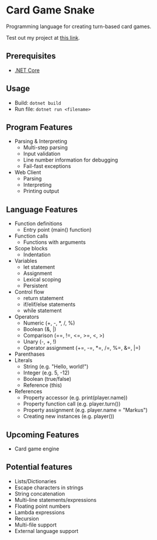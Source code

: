 # Card Game Snake
Programming language for creating turn-based card games.

Test out my project at [this link](http://assisstion.github.io/projects/cardgamelang/).

## Prerequisites
- [.NET Core](https://www.microsoft.com/net/download)

## Usage
- Build: `dotnet build`
- Run file: `dotnet run <filename>`

## Program Features
- Parsing & Interpreting
    - Multi-step parsing
    - Input validation
    - Line number information for debugging
    - Fail-fast exceptions
- Web Client
    - Parsing
    - Interpreting
    - Printing output

## Language Features
- Function definitions
    - Entry point (main() function)
- Function calls
    - Functions with arguments
- Scope blocks
    - Indentation
- Variables
    - let statement
    - Assignment
    - Lexical scoping
    - Persistent
- Control flow
    - return statement
    - if/elif/else statements
    - while statement
- Operators
    - Numeric (+, -, *, /, %)
    - Boolean (&, |)
    - Comparison (==, !=, <=, >=, <, >)
    - Unary (-, +, !)
    - Operator assignment (+=, -=, *=, /=, %=, &=, |=)
- Parenthases
- Literals
    - String (e.g. "Hello, world!")
    - Integer (e.g. 5, -12)
    - Boolean (true/false)
    - Reference (this)
- References
    - Property accessor (e.g. print(player.name))
    - Property function call  (e.g. player.turn())
    - Property assignment (e.g. player.name = "Markus")
    - Creating new instances (e.g. player())

## Upcoming Features
- Card game engine

## Potential features
- Lists/Dictionaries
- Escape characters in strings
- String concatenation
- Multi-line statements/expressions
- Floating point numbers
- Lambda expressions
- Recursion
- Multi-file support
- External language support